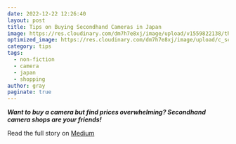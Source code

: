 ```yaml
---
date: 2022-12-22 12:26:40
layout: post
title: Tips on Buying Secondhand Cameras in Japan
image: https://res.cloudinary.com/dm7h7e8xj/image/upload/v1559822138/theme9_v273a9.jpg
optimized_image: https://res.cloudinary.com/dm7h7e8xj/image/upload/c_scale,w_380/v1559822138/theme9_v273a9.jpg
category: tips
tags:
  - non-fiction
  - camera
  - japan
  - shopping
author: gray
paginate: true
---
```



***Want to buy a camera but find prices overwhelming? Secondhand camera shops are your friends!***


Read the full story on <a href="https://medium.com/japonica-publication/tips-on-buying-secondhand-cameras-in-japan-17a186d15ac">Medium</a>